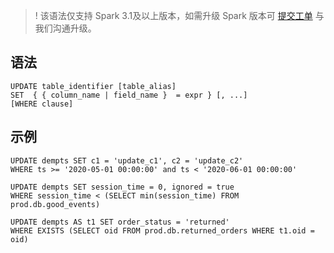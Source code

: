 ﻿>! 该语法仅支持 Spark 3.1及以上版本，如需升级 Spark 版本可 [提交工单](https://console.cloud.tencent.com/workorder/category ) 与我们沟通升级。

## 语法
```
UPDATE table_identifier [table_alias]
SET  { { column_name | field_name }  = expr } [, ...]
[WHERE clause]
```


## 示例
```
UPDATE dempts SET c1 = 'update_c1', c2 = 'update_c2'
WHERE ts >= '2020-05-01 00:00:00' and ts < '2020-06-01 00:00:00'

UPDATE dempts SET session_time = 0, ignored = true
WHERE session_time < (SELECT min(session_time) FROM prod.db.good_events)

UPDATE dempts AS t1 SET order_status = 'returned'
WHERE EXISTS (SELECT oid FROM prod.db.returned_orders WHERE t1.oid = oid)
```



